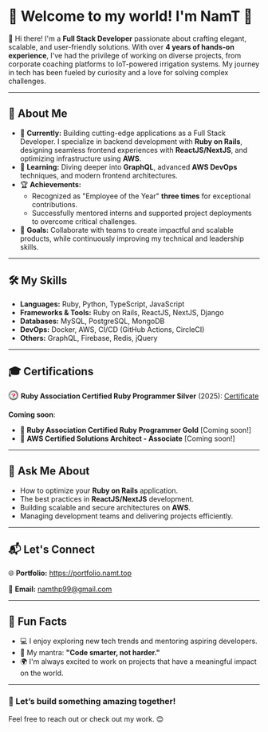 # 🌟 Welcome to my world! I'm **NamT** 🌟  

👋 Hi there! I'm a **Full Stack Developer** passionate about crafting elegant, scalable, and user-friendly solutions. With over **4 years of hands-on experience**, I've had the privilege of working on diverse projects, from corporate coaching platforms to IoT-powered irrigation systems. My journey in tech has been fueled by curiosity and a love for solving complex challenges.

---

## 🚀 About Me  

- 🔭 **Currently:** Building cutting-edge applications as a Full Stack Developer. I specialize in backend development with **Ruby on Rails**, designing seamless frontend experiences with **ReactJS/NextJS**, and optimizing infrastructure using **AWS**.  
- 🌱 **Learning:** Diving deeper into **GraphQL**, advanced **AWS DevOps** techniques, and modern frontend architectures.  
- 🏆 **Achievements:**  
  - Recognized as "Employee of the Year" **three times** for exceptional contributions.  
  - Successfully mentored interns and supported project deployments to overcome critical challenges.  
- 🎯 **Goals:** Collaborate with teams to create impactful and scalable products, while continuously improving my technical and leadership skills.  

---

## 🛠️ My Skills  

- **Languages:** Ruby, Python, TypeScript, JavaScript  
- **Frameworks & Tools:** Ruby on Rails, ReactJS, NextJS, Django  
- **Databases:** MySQL, PostgreSQL, MongoDB  
- **DevOps:** Docker, AWS, CI/CD (GitHub Actions, CircleCI)  
- **Others:** GraphQL, Firebase, Redis, jQuery  

---

## 🎓 Certifications

<div style="display: flex; align-items: end;"><img src="./logos/logo_silver_v3.svg" alt="Alt Text" width="20" height="20"> <span><span style="margin-left: 5px; font-weight: bold;">Ruby Association Certified Ruby Programmer Silver</span> (2025): <a href="./certificates/ruby_association_certified_ruby_programmer_silver.pdf">Certificate</a></span></div>

####
**Coming soon**: 
- 📜 **Ruby Association Certified Ruby Programmer Gold** [Coming soon!]
- 📜 **AWS Certified Solutions Architect - Associate** [Coming soon!]

---

## 💬 Ask Me About  
- How to optimize your **Ruby on Rails** application.  
- The best practices in **ReactJS/NextJS** development.  
- Building scalable and secure architectures on **AWS**.  
- Managing development teams and delivering projects efficiently.  

---

## 📬 Let's Connect  

🌐 **Portfolio:** https://portfolio.namt.top 

📧 **Email:** namthp99@gmail.com  

---

## 🌈 Fun Facts  

- 💻 I enjoy exploring new tech trends and mentoring aspiring developers.  
- 🎯 My mantra: **"Code smarter, not harder."**  
- 🌍 I'm always excited to work on projects that have a meaningful impact on the world.  

---

### 🚀 Let’s build something amazing together!  
Feel free to reach out or check out my work. 😊
